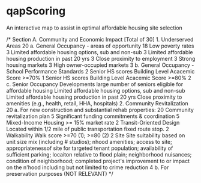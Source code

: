 # qapScoring
An interactive map to assist in optimal affordable housing site selection

/* Section A. Community and Economic Impact [Total of 30]
	1. Underserved Areas				20
		a. General Occupancy - areas of opportunity			18
			Low poverty rates		3
			Limited affordable housing options, sub and non-sub		3
			Limited affordable housing production in past 20 yrs		3
			Close proximity to employment		3
			Strong housing markets		3
			High owner-occupied markets		3
		b. General Occupancy - School Performance Standards			2
			Senior HS scores Building Level Acacemic Score >=70%		1
			Senior HS scores Building Level Acacemic Score >=80%		2
		c. Senior Occupancy Developments
			large number of seniors eligible for affordable housing
			Limited affordable housing options, sub and non-sub
			Limited affordable housing production in past 20 yrs
			Close proximity to amenities (e.g., health, retail, HHA, hospitals)
	2. Community Revitalization				20
		a. For new construction and substantial rehab properties:			20
			Community revitalization plan		5
			Significant funding commitments & coordination		5
			Mixed-Income Housing	>= 15% market rate	2
			Transit-Oriented Design	Located within 1/2 mile of public transportation fixed route stop.	2
			Walkability	Walk score >=70 (1); >=80 (2)	2
			Site	Site suitability based on unit size mix (including # studios); nhood amenities; access to site; appropriatenessof site for targeted tenant population; availability of sufficient parking; locaiton relative to flood plain; neighborhood nuisances; condition of neighborhood; completed project's improvement to or impact on the n'hood including but not limited to crime reduction	4
		b. For preservation purposes (NOT RELEVANT)			  */
